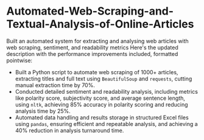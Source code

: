 # Automated-Web-Scraping-and-Textual-Analysis-of-Online-Articles
 Built an automated system for extracting and analysing web articles with web scraping, sentiment, and readability metrics
Here's the updated description with the performance improvements included, formatted pointwise:
- Built a Python script to automate web scraping of 1000+ articles, extracting titles and full text using `BeautifulSoup` and `requests`, cutting manual extraction time by 70%.
- Conducted detailed sentiment and readability analysis, including metrics like polarity score, subjectivity score, and average sentence length, using `nltk`, achieving 85% accuracy in polarity scoring and reducing analysis time by 25%.
- Automated data handling and results storage in structured Excel files using `pandas`, ensuring efficient and repeatable analysis, and achieving a 40% reduction in analysis turnaround time.
